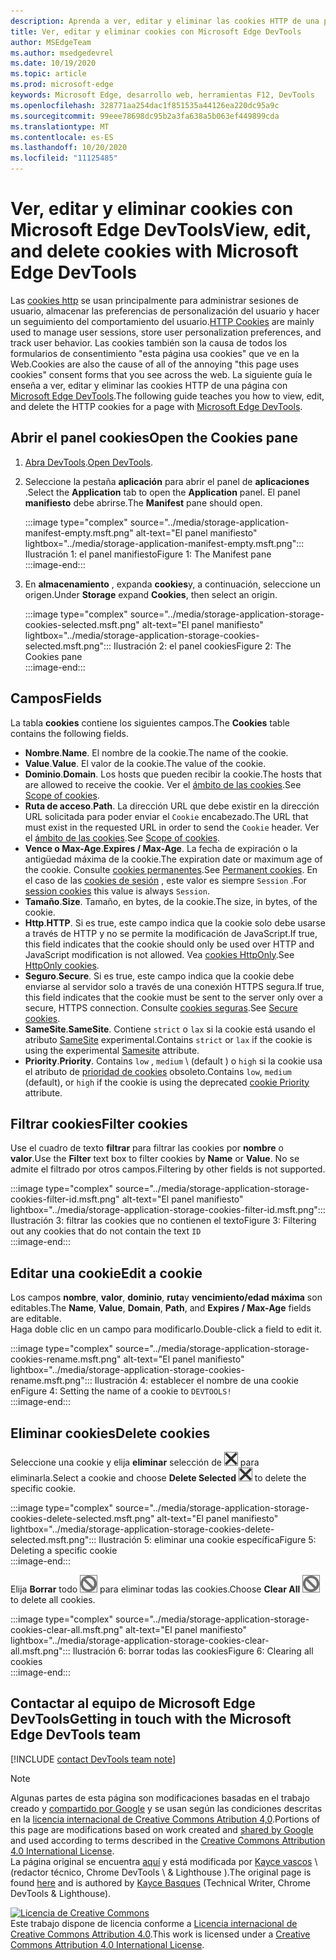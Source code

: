 ```yaml
---
description: Aprenda a ver, editar y eliminar las cookies HTTP de una página con Microsoft Edge DevTools.
title: Ver, editar y eliminar cookies con Microsoft Edge DevTools
author: MSEdgeTeam
ms.author: msedgedevrel
ms.date: 10/19/2020
ms.topic: article
ms.prod: microsoft-edge
keywords: Microsoft Edge, desarrollo web, herramientas F12, DevTools
ms.openlocfilehash: 328771aa254dac1f851535a44126ea220dc95a9c
ms.sourcegitcommit: 99eee78698dc95b2a3fa638a5b063ef449899cda
ms.translationtype: MT
ms.contentlocale: es-ES
ms.lasthandoff: 10/20/2020
ms.locfileid: "11125485"
---
```

<!-- Copyright Kayce Basques 

   Licensed under the Apache License, Version 2.0 (the "License");
   you may not use this file except in compliance with the License.
   You may obtain a copy of the License at

       https://www.apache.org/licenses/LICENSE-2.0

   Unless required by applicable law or agreed to in writing, software
   distributed under the License is distributed on an "AS IS" BASIS,
   WITHOUT WARRANTIES OR CONDITIONS OF ANY KIND, either express or implied.
   See the License for the specific language governing permissions and
   limitations under the License.  -->

# <span data-ttu-id="5be30-104">Ver, editar y eliminar cookies con Microsoft Edge DevTools</span><span class="sxs-lookup"><span data-stu-id="5be30-104">View, edit, and delete cookies with Microsoft Edge DevTools</span></span>  

<span data-ttu-id="5be30-105">Las [cookies http][MDNHTTPCookies] se usan principalmente para administrar sesiones de usuario, almacenar las preferencias de personalización del usuario y hacer un seguimiento del comportamiento del usuario.</span><span class="sxs-lookup"><span data-stu-id="5be30-105">[HTTP Cookies][MDNHTTPCookies] are mainly used to manage user sessions, store user personalization preferences, and track user behavior.</span></span>  <span data-ttu-id="5be30-106">Las cookies también son la causa de todos los formularios de consentimiento "esta página usa cookies" que ve en la Web.</span><span class="sxs-lookup"><span data-stu-id="5be30-106">Cookies are also the cause of all of the annoying "this page uses cookies" consent forms that you see across the web.</span></span>  <span data-ttu-id="5be30-107">La siguiente guía le enseña a ver, editar y eliminar las cookies HTTP de una página con [Microsoft Edge DevTools][MicrosoftEdgeDevTools].</span><span class="sxs-lookup"><span data-stu-id="5be30-107">The following guide teaches you how to view, edit, and delete the HTTP cookies for a page with [Microsoft Edge DevTools][MicrosoftEdgeDevTools].</span></span>  

## <span data-ttu-id="5be30-108">Abrir el panel cookies</span><span class="sxs-lookup"><span data-stu-id="5be30-108">Open the Cookies pane</span></span>  

1.  <span data-ttu-id="5be30-109">[Abra DevTools][DevToolsOpen].</span><span class="sxs-lookup"><span data-stu-id="5be30-109">[Open DevTools][DevToolsOpen].</span></span>  
1.  <span data-ttu-id="5be30-110">Seleccione la pestaña **aplicación** para abrir el panel de **aplicaciones** .</span><span class="sxs-lookup"><span data-stu-id="5be30-110">Select the **Application** tab to open the **Application** panel.</span></span>  <span data-ttu-id="5be30-111">El panel **manifiesto** debe abrirse.</span><span class="sxs-lookup"><span data-stu-id="5be30-111">The **Manifest** pane should open.</span></span>  
    
    :::image type="complex" source="../media/storage-application-manifest-empty.msft.png" alt-text="El panel manifiesto" lightbox="../media/storage-application-manifest-empty.msft.png":::
       <span data-ttu-id="5be30-113">Ilustración 1: el panel manifiesto</span><span class="sxs-lookup"><span data-stu-id="5be30-113">Figure 1:  The Manifest pane</span></span>  
    :::image-end:::  

1.  <span data-ttu-id="5be30-114">En **almacenamiento** , expanda **cookies**y, a continuación, seleccione un origen.</span><span class="sxs-lookup"><span data-stu-id="5be30-114">Under **Storage** expand **Cookies**, then select an origin.</span></span>  
    
    :::image type="complex" source="../media/storage-application-storage-cookies-selected.msft.png" alt-text="El panel manifiesto" lightbox="../media/storage-application-storage-cookies-selected.msft.png":::
       <span data-ttu-id="5be30-116">Ilustración 2: el panel cookies</span><span class="sxs-lookup"><span data-stu-id="5be30-116">Figure 2:  The Cookies pane</span></span>  
    :::image-end:::  

## <span data-ttu-id="5be30-117">Campos</span><span class="sxs-lookup"><span data-stu-id="5be30-117">Fields</span></span>  

<span data-ttu-id="5be30-118">La tabla **cookies** contiene los siguientes campos.</span><span class="sxs-lookup"><span data-stu-id="5be30-118">The **Cookies** table contains the following fields.</span></span>  

*   <span data-ttu-id="5be30-119">**Nombre**.</span><span class="sxs-lookup"><span data-stu-id="5be30-119">**Name**.</span></span>  <span data-ttu-id="5be30-120">El nombre de la cookie.</span><span class="sxs-lookup"><span data-stu-id="5be30-120">The name of the cookie.</span></span>  
*   <span data-ttu-id="5be30-121">**Value**.</span><span class="sxs-lookup"><span data-stu-id="5be30-121">**Value**.</span></span>  <span data-ttu-id="5be30-122">El valor de la cookie.</span><span class="sxs-lookup"><span data-stu-id="5be30-122">The value of the cookie.</span></span>  
*   <span data-ttu-id="5be30-123">**Dominio**.</span><span class="sxs-lookup"><span data-stu-id="5be30-123">**Domain**.</span></span>  <span data-ttu-id="5be30-124">Los hosts que pueden recibir la cookie.</span><span class="sxs-lookup"><span data-stu-id="5be30-124">The hosts that are allowed to receive the cookie.</span></span>  <span data-ttu-id="5be30-125">Ver el [ámbito de las cookies][MDNHTTPCookiesScope].</span><span class="sxs-lookup"><span data-stu-id="5be30-125">See [Scope of cookies][MDNHTTPCookiesScope].</span></span>  
*   <span data-ttu-id="5be30-126">**Ruta de acceso**.</span><span class="sxs-lookup"><span data-stu-id="5be30-126">**Path**.</span></span>  <span data-ttu-id="5be30-127">La dirección URL que debe existir en la dirección URL solicitada para poder enviar el `Cookie` encabezado.</span><span class="sxs-lookup"><span data-stu-id="5be30-127">The URL that must exist in the requested URL in order to send the `Cookie` header.</span></span>  <span data-ttu-id="5be30-128">Ver el [ámbito de las cookies][MDNHTTPCookiesScope].</span><span class="sxs-lookup"><span data-stu-id="5be30-128">See [Scope of cookies][MDNHTTPCookiesScope].</span></span>  
*   <span data-ttu-id="5be30-129">**Vence o Max-Age**.</span><span class="sxs-lookup"><span data-stu-id="5be30-129">**Expires / Max-Age**.</span></span>  <span data-ttu-id="5be30-130">La fecha de expiración o la antigüedad máxima de la cookie.</span><span class="sxs-lookup"><span data-stu-id="5be30-130">The expiration date or maximum age of the cookie.</span></span>  <span data-ttu-id="5be30-131">Consulte [cookies permanentes][MDNHTTPCookiesPermanent].</span><span class="sxs-lookup"><span data-stu-id="5be30-131">See [Permanent cookies][MDNHTTPCookiesPermanent].</span></span>  <span data-ttu-id="5be30-132">En el caso de las [cookies de sesión][MDNHTTPCookiesSession] , este valor es siempre `Session` .</span><span class="sxs-lookup"><span data-stu-id="5be30-132">For [session cookies][MDNHTTPCookiesSession] this value is always `Session`.</span></span>  
*   <span data-ttu-id="5be30-133">**Tamaño**.</span><span class="sxs-lookup"><span data-stu-id="5be30-133">**Size**.</span></span>  <span data-ttu-id="5be30-134">Tamaño, en bytes, de la cookie.</span><span class="sxs-lookup"><span data-stu-id="5be30-134">The size, in bytes, of the cookie.</span></span>  
*   <span data-ttu-id="5be30-135">**Http**.</span><span class="sxs-lookup"><span data-stu-id="5be30-135">**HTTP**.</span></span>  <span data-ttu-id="5be30-136">Si es true, este campo indica que la cookie solo debe usarse a través de HTTP y no se permite la modificación de JavaScript.</span><span class="sxs-lookup"><span data-stu-id="5be30-136">If true, this field indicates that the cookie should only be used over HTTP and JavaScript modification is not allowed.</span></span>  <span data-ttu-id="5be30-137">Vea [cookies HttpOnly][MDNHTTPCookiesSecure].</span><span class="sxs-lookup"><span data-stu-id="5be30-137">See [HttpOnly cookies][MDNHTTPCookiesSecure].</span></span>  
*   <span data-ttu-id="5be30-138">**Seguro**.</span><span class="sxs-lookup"><span data-stu-id="5be30-138">**Secure**.</span></span>  <span data-ttu-id="5be30-139">Si es true, este campo indica que la cookie debe enviarse al servidor solo a través de una conexión HTTPS segura.</span><span class="sxs-lookup"><span data-stu-id="5be30-139">If true, this field indicates that the cookie must be sent to the server only over a secure, HTTPS connection.</span></span>  <span data-ttu-id="5be30-140">Consulte [cookies seguras][MDNHTTPCookiesSecure].</span><span class="sxs-lookup"><span data-stu-id="5be30-140">See [Secure cookies][MDNHTTPCookiesSecure].</span></span>  
*   <span data-ttu-id="5be30-141">**SameSite**.</span><span class="sxs-lookup"><span data-stu-id="5be30-141">**SameSite**.</span></span>  <span data-ttu-id="5be30-142">Contiene `strict` o `lax` si la cookie está usando el atributo [SameSite][MDNHTTPCookiesSamesite] experimental.</span><span class="sxs-lookup"><span data-stu-id="5be30-142">Contains `strict` or `lax` if the cookie is using the experimental [Samesite][MDNHTTPCookiesSamesite] attribute.</span></span>  
*   <span data-ttu-id="5be30-143">**Priority**.</span><span class="sxs-lookup"><span data-stu-id="5be30-143">**Priority**.</span></span>  <span data-ttu-id="5be30-144">Contains `low` , `medium` \ (default \) o `high` si la cookie usa el atributo de [prioridad de cookies][ChromiumIssue232693] obsoleto.</span><span class="sxs-lookup"><span data-stu-id="5be30-144">Contains `low`, `medium` \(default\), or `high` if the cookie is using the deprecated [cookie Priority][ChromiumIssue232693] attribute.</span></span>

## <span data-ttu-id="5be30-145">Filtrar cookies</span><span class="sxs-lookup"><span data-stu-id="5be30-145">Filter cookies</span></span>  

<span data-ttu-id="5be30-146">Use el cuadro de texto **filtrar** para filtrar las cookies por **nombre** o **valor**.</span><span class="sxs-lookup"><span data-stu-id="5be30-146">Use the **Filter** text box to filter cookies by **Name** or **Value**.</span></span>  <span data-ttu-id="5be30-147">No se admite el filtrado por otros campos.</span><span class="sxs-lookup"><span data-stu-id="5be30-147">Filtering by other fields is not supported.</span></span>  

:::image type="complex" source="../media/storage-application-storage-cookies-filter-id.msft.png" alt-text="El panel manifiesto" lightbox="../media/storage-application-storage-cookies-filter-id.msft.png":::
   <span data-ttu-id="5be30-149">Ilustración 3: filtrar las cookies que no contienen el texto</span><span class="sxs-lookup"><span data-stu-id="5be30-149">Figure 3:  Filtering out any cookies that do not contain the text</span></span> `ID`  
:::image-end:::  

## <span data-ttu-id="5be30-150">Editar una cookie</span><span class="sxs-lookup"><span data-stu-id="5be30-150">Edit a cookie</span></span>  

<span data-ttu-id="5be30-151">Los campos **nombre**, **valor**, **dominio**, **ruta**y **vencimiento/edad máxima** son editables.</span><span class="sxs-lookup"><span data-stu-id="5be30-151">The **Name**, **Value**, **Domain**, **Path**, and **Expires / Max-Age** fields are editable.</span></span>  
<span data-ttu-id="5be30-152">Haga doble clic en un campo para modificarlo.</span><span class="sxs-lookup"><span data-stu-id="5be30-152">Double-click a field to edit it.</span></span>  

:::image type="complex" source="../media/storage-application-storage-cookies-rename.msft.png" alt-text="El panel manifiesto" lightbox="../media/storage-application-storage-cookies-rename.msft.png":::
   <span data-ttu-id="5be30-154">Ilustración 4: establecer el nombre de una cookie en</span><span class="sxs-lookup"><span data-stu-id="5be30-154">Figure 4:  Setting the name of a cookie to</span></span> `DEVTOOLS!`  
:::image-end:::  

## <span data-ttu-id="5be30-155">Eliminar cookies</span><span class="sxs-lookup"><span data-stu-id="5be30-155">Delete cookies</span></span>  

<span data-ttu-id="5be30-156">Seleccione una cookie y elija **eliminar** selección de ![ eliminación seleccionada ][ImageDeleteIcon]  para eliminarla.</span><span class="sxs-lookup"><span data-stu-id="5be30-156">Select a cookie and choose **Delete Selected** ![Delete Selected][ImageDeleteIcon]  to delete the specific cookie.</span></span>  

:::image type="complex" source="../media/storage-application-storage-cookies-delete-selected.msft.png" alt-text="El panel manifiesto" lightbox="../media/storage-application-storage-cookies-delete-selected.msft.png":::
   <span data-ttu-id="5be30-158">Ilustración 5: eliminar una cookie específica</span><span class="sxs-lookup"><span data-stu-id="5be30-158">Figure 5:  Deleting a specific cookie</span></span>  
:::image-end:::  

<span data-ttu-id="5be30-159">Elija **Borrar** todo ![ Borrar todo ][ImageClearIcon]  para eliminar todas las cookies.</span><span class="sxs-lookup"><span data-stu-id="5be30-159">Choose **Clear All** ![Clear All][ImageClearIcon]  to delete all cookies.</span></span>  

:::image type="complex" source="../media/storage-application-storage-cookies-clear-all.msft.png" alt-text="El panel manifiesto" lightbox="../media/storage-application-storage-cookies-clear-all.msft.png":::
   <span data-ttu-id="5be30-161">Ilustración 6: borrar todas las cookies</span><span class="sxs-lookup"><span data-stu-id="5be30-161">Figure 6:  Clearing all cookies</span></span>  
:::image-end:::  

## <span data-ttu-id="5be30-162">Contactar al equipo de Microsoft Edge DevTools</span><span class="sxs-lookup"><span data-stu-id="5be30-162">Getting in touch with the Microsoft Edge DevTools team</span></span>  

[!INCLUDE [contact DevTools team note](../includes/contact-devtools-team-note.md)]  

<!-- image links -->  

[ImageClearIcon]: ../media/clear-icon.msft.png  
[ImageDeleteIcon]: ../media/delete-icon.msft.png  

<!-- links -->  

[MicrosoftEdgeDevTools]: /microsoft-edge/devtools-guide-chromium "Herramientas para desarrolladores de Microsoft Edge (cromo)"  
[DevToolsOpen]: /microsoft-edge/devtools-guide-chromium/open "Abrir Microsoft Edge DevTools"  

[ChromiumIssue232693]: https://bugs.chromium.org/p/chromium/issues/detail?id=232693 "Error de cromo 232693: campo de prioridad de implementación de cookies | Errores de cromo"  

[MDNHTTPCookies]: https://developer.mozilla.org/docs/Web/HTTP/Cookies "Cookies HTTP | MDN"  
[MDNHTTPCookiesPermanent]: https://developer.mozilla.org/docs/Web/HTTP/Cookies#Permanent_cookies "Cookies HTTP: cookies permanentes | MDN"  
[MDNHTTPCookiesSamesite]: https://developer.mozilla.org/docs/Web/HTTP/Cookies#SameSite_cookies "Cookies HTTP: cookies SameSite | MDN"  
[MDNHTTPCookiesScope]: https://developer.mozilla.org/docs/Web/HTTP/Cookies#Scope_of_cookies "Cookies HTTP: ámbito de las cookies | MDN"  
[MDNHTTPCookiesSecure]: https://developer.mozilla.org/docs/Web/HTTP/Cookies#Secure_and_HttpOnly_cookies "Cookies HTTP: cookies seguras y HttpOnly | MDN"  
[MDNHTTPCookiesSession]: https://developer.mozilla.org/docs/Web/HTTP/Cookies#Session_cookies "Cookies HTTP: cookies de sesión | MDN"  

> [!NOTE]
> <span data-ttu-id="5be30-172">Algunas partes de esta página son modificaciones basadas en el trabajo creado y [compartido por Google][GoogleSitePolicies] y se usan según las condiciones descritas en la [licencia internacional de Creative Commons Atribution 4,0][CCA4IL].</span><span class="sxs-lookup"><span data-stu-id="5be30-172">Portions of this page are modifications based on work created and [shared by Google][GoogleSitePolicies] and used according to terms described in the [Creative Commons Attribution 4.0 International License][CCA4IL].</span></span>  
> <span data-ttu-id="5be30-173">La página original se encuentra [aquí](https://developers.google.com/web/tools/chrome-devtools/storage/cookies) y está modificada por [Kayce vascos][KayceBasques] \ (redactor técnico, Chrome DevTools \ & Lighthouse \).</span><span class="sxs-lookup"><span data-stu-id="5be30-173">The original page is found [here](https://developers.google.com/web/tools/chrome-devtools/storage/cookies) and is authored by [Kayce Basques][KayceBasques] \(Technical Writer, Chrome DevTools \& Lighthouse\).</span></span>  

[![Licencia de Creative Commons][CCby4Image]][CCA4IL]  
<span data-ttu-id="5be30-175">Este trabajo dispone de licencia conforme a [Licencia internacional de Creative Commons Attribution 4.0][CCA4IL].</span><span class="sxs-lookup"><span data-stu-id="5be30-175">This work is licensed under a [Creative Commons Attribution 4.0 International License][CCA4IL].</span></span>  

[CCA4IL]: https://creativecommons.org/licenses/by/4.0  
[CCby4Image]: https://i.creativecommons.org/l/by/4.0/88x31.png  
[GoogleSitePolicies]: https://developers.google.com/terms/site-policies  
[KayceBasques]: https://developers.google.com/web/resources/contributors/kaycebasques  
